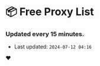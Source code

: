 # :package: Free Proxy List
### Updated every 15 minutes.

- Last updated: `2024-07-12 04:16`

:heart:
